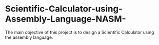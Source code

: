 # Scientific-Calculator-using-Assembly-Language-NASM-
The main objective of this project is to design a Scientific Calculator using the assembly language.
